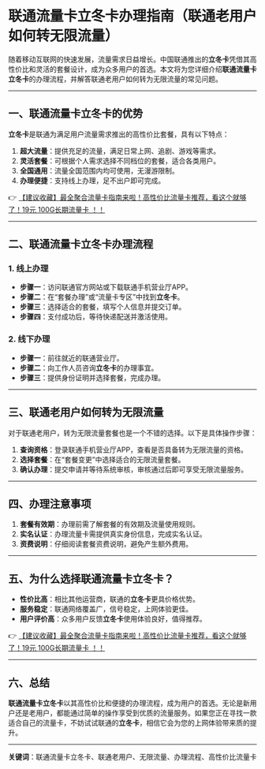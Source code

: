 # 联通流量卡立冬卡办理指南（联通老用户如何转无限流量）

随着移动互联网的快速发展，流量需求日益增长。中国联通推出的**立冬卡**凭借其高性价比和灵活的套餐设计，成为众多用户的首选。本文将为您详细介绍**联通流量卡立冬卡**的办理流程，并解答联通老用户如何转为无限流量的常见问题。

---

## 一、联通流量卡立冬卡的优势

**立冬卡**是联通为满足用户流量需求推出的高性价比套餐，具有以下特点：

1. **超大流量**：提供充足的流量，满足日常上网、追剧、游戏等需求。
2. **灵活套餐**：可根据个人需求选择不同档位的套餐，适合各类用户。
3. **全国通用**：流量全国范围内均可使用，无漫游限制。
4. **办理便捷**：支持线上办理，足不出户即可完成。

👉 [【建议收藏】最全聚合流量卡指南来啦！高性价比流量卡推荐，看这个就够了！19元 100G长期流量卡 ！！](https://bit.ly/Liuliangka)

---

## 二、联通流量卡立冬卡办理流程

### 1. 线上办理
- **步骤一**：访问联通官方网站或下载联通手机营业厅APP。
- **步骤二**：在“套餐办理”或“流量卡专区”中找到**立冬卡**。
- **步骤三**：选择适合的套餐，填写个人信息并提交订单。
- **步骤四**：支付成功后，等待快递配送并激活使用。

### 2. 线下办理
- **步骤一**：前往就近的联通营业厅。
- **步骤二**：向工作人员咨询**立冬卡**的办理事宜。
- **步骤三**：提供身份证明并选择套餐，完成办理。

---

## 三、联通老用户如何转为无限流量

对于联通老用户，转为无限流量套餐也是一个不错的选择。以下是具体操作步骤：

1. **查询资格**：登录联通手机营业厅APP，查看是否具备转为无限流量的资格。
2. **选择套餐**：在“套餐变更”中选择适合的无限流量套餐。
3. **确认办理**：提交申请并等待系统审核，审核通过后即可享受无限流量服务。

---

## 四、办理注意事项

1. **套餐有效期**：办理前需了解套餐的有效期及流量使用规则。
2. **实名认证**：办理流量卡需提供真实身份信息，完成实名认证。
3. **资费说明**：仔细阅读套餐资费说明，避免产生额外费用。

---

## 五、为什么选择联通流量卡立冬卡？

- **性价比高**：相比其他运营商，联通的**立冬卡**更具价格优势。
- **服务稳定**：联通网络覆盖广，信号稳定，上网体验更佳。
- **用户评价高**：众多用户反馈**立冬卡**使用体验良好，值得推荐。

👉 [【建议收藏】最全聚合流量卡指南来啦！高性价比流量卡推荐，看这个就够了！19元 100G长期流量卡 ！！](https://bit.ly/Liuliangka)

---

## 六、总结

**联通流量卡立冬卡**以其高性价比和便捷的办理流程，成为用户的首选。无论是新用户还是老用户，都能通过简单的操作享受到优质的流量服务。如果您正在寻找一款适合自己的流量卡，不妨试试联通的**立冬卡**，相信它会为您的上网体验带来质的提升。

---

**关键词**：联通流量卡立冬卡、联通老用户、无限流量、办理流程、高性价比流量卡